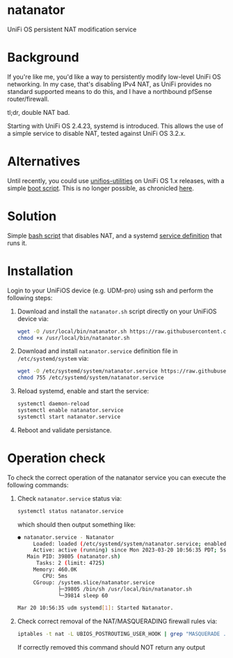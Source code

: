 # natanator
UniFi OS persistent NAT modification service

# Background

If you're like me, you'd like a way to persistently modify low-level UniFi OS networking. In my case, that's disabling IPv4 NAT, as UniFi provides no standard supported means to do this, and I have a northbound pfSense router/firewall.

tl;dr, double NAT bad.

Starting with UniFi OS 2.4.23, systemd is introduced. This allows the use of a simple service to disable NAT, tested against UniFi OS 3.2.x.

# Alternatives

Until recently, you could use [unifios-utilities](https://github.com/unifi-utilities/unifios-utilities) on UniFi OS 1.x releases, with a simple [boot script](https://github.com/unifi-utilities/unifios-utilities/tree/main/on-boot-script). This is no longer possible, as chronicled [here](https://github.com/unifi-utilities/unifios-utilities/issues/416).

# Solution

Simple [bash script](natanator.sh) that disables NAT, and a systemd [service definition](natanator.service) that runs it.

# Installation

Login to your UniFiOS device (e.g. UDM-pro) using ssh and perform the following steps:

1. Download and install the `natanator.sh` script directly on your UniFiOS device via:
   ```sh
   wget -O /usr/local/bin/natanator.sh https://raw.githubusercontent.com/jadedeane/natanator/main/natanator.sh
   chmod +x /usr/local/bin/natanator.sh
   ```

2. Download and install `natanator.service` definition file in `/etc/systemd/system` via:
   ```sh
   wget -O /etc/systemd/system/natanator.service https://raw.githubusercontent.com/jadedeane/natanator/main/natanator.service
   chmod 755 /etc/systemd/system/natanator.service
   ```

3. Reload systemd, enable and start the service:
   ```sh
   systemctl daemon-reload
   systemctl enable natanator.service
   systemctl start natanator.service
   ```

4. Reboot and validate persistance.

# Operation check

To check the correct operation of the natanator service you can execute the following commands:

1. Check `natanator.service` status via:
   ```sh
   systemctl status natanator.service
   ```
   which should then output something like:
   ```sh
   ● natanator.service - Natanator
        Loaded: loaded (/etc/systemd/system/natanator.service; enabled; vendor preset: enabled)
        Active: active (running) since Mon 2023-03-20 10:56:35 PDT; 5s ago
      Main PID: 39805 (natanator.sh)
         Tasks: 2 (limit: 4725)
        Memory: 460.0K
           CPU: 5ms
        CGroup: /system.slice/natanator.service
                ├─39805 /bin/sh /usr/local/bin/natanator.sh
                └─39814 sleep 60

   Mar 20 10:56:35 udm systemd[1]: Started Natanator.
   ```

2. Check correct removal of the NAT/MASQUERADING firewall rules via:
   ```sh
   iptables -t nat -L UBIOS_POSTROUTING_USER_HOOK | grep "MASQUERADE .* UBIOS_.*ADDRv4_eth."
   ```
   If correctly removed this command should NOT return any output
